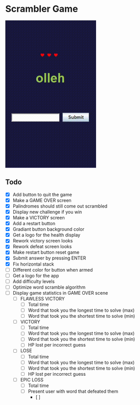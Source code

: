 # Scrambler Game

![example of how the project looks in action!](fail.gif)

## Todo
- [x] Add button to quit the game
- [x] Make a GAME OVER screen
- [X] Palindromes should still come out scrambled
- [X] Display new challenge if you win
- [x] Make a VICTORY screen
- [x] Add a restart button
- [x] Gradiant button background color
- [x] Get a logo for the health display
- [X] Rework victory screen looks
- [X] Rework defeat screen looks
- [X] Make restart button reset game
- [X] Submit answer by pressing ENTER
- [X] Fix horizontal stack
- [ ] Different color for button when armed
- [ ] Get a logo for the app
- [ ] Add difficulty levels
- [ ] Optimize word scramble algorithm
- [ ] Display game statistics in GAME OVER scene
  - [ ] FLAWLESS VICTORY
    - [ ] Total time
    - [ ] Word that took you the longest time to solve (max)
    - [ ] Word that took you the shortest time to solve (min)
  - [ ] VICTORY
    - [ ] Total time
    - [ ] Word that took you the longest time to solve (max)
    - [ ] Word that took you the shortest time to solve (min)
    - [ ] HP lost per incorrect guess
  - [ ] LOSE
    - [ ] Total time
    - [ ] Word that took you the longest time to solve (max)
    - [ ] Word that took you the shortest time to solve (min)
    - [ ] HP lost per incorrect guess
  - [ ] EPIC LOSS
    - [ ] Total time
    - [ ] Present user with word that defeated them
      - [ ] 
